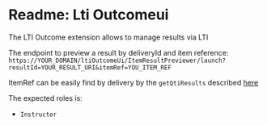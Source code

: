 # Readme: Lti Outcomeui

The LTI Outcome extension allows to manage results via LTI

The endpoint to preview a result by deliveryId and item reference:
`https://YOUR_DOMAIN/ltiOutcomeUi/ItemResultPreviewer/launch?resultId=YOUR_RESULT_URI&itemRef=YOU_ITEM_REF`

ItemRef can be easily find by delivery by the `getQtiResults` described <a href="https://hub.taocloud.org/restapis/tao-outcome/qti-result-rest-api#!/result/get_taoResultServer_QtiRestResults_getQtiResultXml">here</a>

The expected roles is:
* `Instructor`